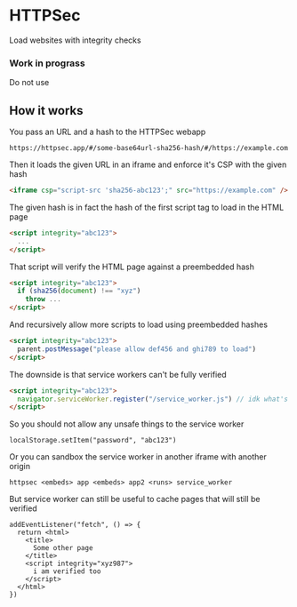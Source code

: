 # HTTPSec

Load websites with integrity checks

### Work in prograss 

Do not use

## How it works

You pass an URL and a hash to the HTTPSec webapp

```
https://httpsec.app/#/some-base64url-sha256-hash/#/https://example.com
```

Then it loads the given URL in an iframe and enforce it's CSP with the given hash

```html
<iframe csp="script-src 'sha256-abc123';" src="https://example.com" />
```

The given hash is in fact the hash of the first script tag to load in the HTML page

```html
<script integrity="abc123">
  ...
</script>
```

That script will verify the HTML page against a preembedded hash

```html
<script integrity="abc123">
  if (sha256(document) !== "xyz")
    throw ...
</script>
```

And recursively allow more scripts to load using preembedded hashes

```html
<script integrity="abc123">
  parent.postMessage("please allow def456 and ghi789 to load")
</script>
```

The downside is that service workers can't be fully verified

```html
<script integrity="abc123">
  navigator.serviceWorker.register("/service_worker.js") // idk what's inside
</script>
```

So you should not allow any unsafe things to the service worker

```tsx
localStorage.setItem("password", "abc123")
```

Or you can sandbox the service worker in another iframe with another origin

```
httpsec <embeds> app <embeds> app2 <runs> service_worker
```

But service worker can still be useful to cache pages that will still be verified

```tsx
addEventListener("fetch", () => {
  return <html>
    <title>
      Some other page
    </title>
    <script integrity="xyz987">
      i am verified too
    </script>
  </html>
})
```